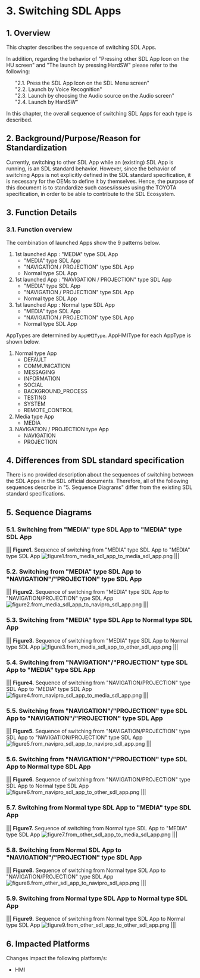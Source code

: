 # 3. Switching SDL Apps

## 1. Overview
This chapter describes the sequence of switching SDL Apps.

In addition, regarding the behavior of "Pressing other SDL App Icon on the HU screen" and "The launch by pressing HardSW" please refer to the following:

<ol>
"2.1. Press the SDL App Icon on the SDL Menu screen"<br>
"2.2. Launch by  Voice Recognition"<br>
"2.3. Launch by choosing the Audio source on the Audio screen"<br>
"2.4. Launch by HardSW"<br>
</ol>

In this chapter, the overall sequence of switching SDL Apps for each type is described.

## 2. Background/Purpose/Reason for Standardization
Currently, switching to other SDL App while an (existing) SDL App is running, is an SDL standard behavior.
However, since the behavior of switching Apps is not explicitly defined in the SDL standard specification, it is necessary for the OEMs to define it by themselves.
Hence, the purpose of this document is to standardize such cases/issues using the TOYOTA specification, in order to be able to contribute to the SDL Ecosystem.

## 3. Function Details
### 3.1. Function overview
The combination of launched Apps show the 9 patterns below.

1. 1st launched App : "MEDIA" type SDL App
    - "MEDIA" type SDL App
    - "NAVIGATION / PROJECTION" type SDL App
    - Normal type SDL App
2.  1st launched App : "NAVIGATION / PROJECTION" type SDL App
    - "MEDIA" type SDL App
    - "NAVIGATION / PROJECTION" type SDL App
    - Normal type SDL App
3.  1st launched App : Normal type SDL App
    - "MEDIA" type SDL App
    - "NAVIGATION / PROJECTION" type SDL App
    - Normal type SDL App

AppTypes are determined by `AppHMIType`. AppHMIType for each AppType is shown below.

1. Normal type App
    - DEFAULT
    - COMMUNICATION
    - MESSAGING
    - INFORMATION
    - SOCIAL
    - BACKGROUND_PROCESS
    - TESTING
    - SYSTEM
    - REMOTE_CONTROL
2. Media type App
    - MEDIA
3. NAVIGATION / PROJECTION type App
    - NAVIGATION
    - PROJECTION

## 4. Differences from SDL standard specification
There is no provided description about the sequences of switching between the SDL Apps in the SDL official documents.
Therefore, all of the following sequences  describe in "5. Sequence Diagrams" differ from the existing SDL standard specifications.

## 5. Sequence Diagrams
### 5.1. Switching from "MEDIA" type SDL App to "MEDIA" type SDL App

|||
**Figure1.** Sequence of switching from "MEDIA" type SDL App to "MEDIA" type SDL App
![figure1.from_media_sdl_app_to_media_sdl_app.png](./assets/figure1.from_media_sdl_app_to_media_sdl_app.png)
|||

### 5.2. Switching from "MEDIA" type SDL App to "NAVIGATION"/"PROJECTION" type SDL App

|||
**Figure2.** Sequence of switching from "MEDIA" type SDL App to "NAVIGATION/PROJECTION" type SDL App
![figure2.from_media_sdl_app_to_navipro_sdl_app.png](./assets/figure2.from_media_sdl_app_to_navipro_sdl_app.png)
|||

### 5.3. Switching from "MEDIA" type SDL App to Normal type SDL App

|||
**Figure3.** Sequence of switching from "MEDIA" type SDL App to Normal type SDL App
![figure3.from_media_sdl_app_to_other_sdl_app.png](./assets/figure3.from_media_sdl_app_to_other_sdl_app.png)
|||

### 5.4. Switching from "NAVIGATION"/"PROJECTION" type SDL App to "MEDIA" type SDL App

|||
**Figure4.** Sequence of switching from "NAVIGATION/PROJECTION" type SDL App to "MEDIA" type SDL App
![figure4.from_navipro_sdl_app_to_media_sdl_app.png](./assets/figure4.from_navipro_sdl_app_to_media_sdl_app.png)
|||

### 5.5. Switching from "NAVIGATION"/"PROJECTION" type SDL App to "NAVIGATION"/"PROJECTION" type SDL App

|||
**Figure5.** Sequence of switching from "NAVIGATION/PROJECTION" type SDL App to "NAVIGATION/PROJECTION" type SDL App
![figure5.from_navipro_sdl_app_to_navipro_sdl_app.png](./assets/figure5.from_navipro_sdl_app_to_navipro_sdl_app.png)
|||

### 5.6. Switching from "NAVIGATION"/"PROJECTION" type SDL App to Normal type SDL App

|||
**Figure6.** Sequence of switching from "NAVIGATION/PROJECTION" type SDL App to Normal type SDL App
![figure6.from_navipro_sdl_app_to_other_sdl_app.png](./assets/figure6.from_navipro_sdl_app_to_other_sdl_app.png)
|||

### 5.7. Switching from Normal type SDL App to "MEDIA" type SDL App

|||
**Figure7.** Sequence of switching from Normal type SDL App to "MEDIA" type SDL App
![figure7.from_other_sdl_app_to_media_sdl_app.png](./assets/figure7.from_other_sdl_app_to_media_sdl_app.png)
|||

### 5.8. Switching from Normal SDL App to "NAVIGATION"/"PROJECTION" type SDL App

|||
**Figure8.** Sequence of switching from Normal type SDL App to "NAVIGATION/PROJECTION" type SDL App
![figure8.from_other_sdl_app_to_navipro_sdl_app.png](./assets/figure8.from_other_sdl_app_to_navipro_sdl_app.png)
|||

### 5.9. Switching from Normal type SDL App to Normal type SDL App

|||
**Figure9.** Sequence of switching from Normal type SDL App to Normal type SDL App
![figure9.from_other_sdl_app_to_other_sdl_app.png](./assets/figure9.from_other_sdl_app_to_other_sdl_app.png)
|||

## 6. Impacted Platforms
Changes impact the following platform/s:
- HMI
